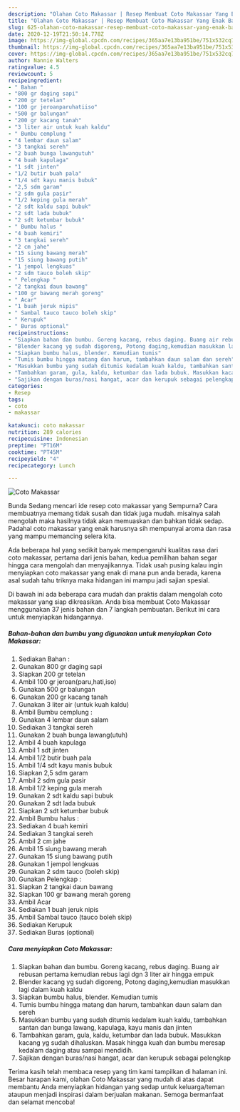 ```yaml
---
description: "Olahan Coto Makassar | Resep Membuat Coto Makassar Yang Enak Banget"
title: "Olahan Coto Makassar | Resep Membuat Coto Makassar Yang Enak Banget"
slug: 625-olahan-coto-makassar-resep-membuat-coto-makassar-yang-enak-banget
date: 2020-12-19T21:50:14.778Z
image: https://img-global.cpcdn.com/recipes/365aa7e13ba951be/751x532cq70/coto-makassar-foto-resep-utama.jpg
thumbnail: https://img-global.cpcdn.com/recipes/365aa7e13ba951be/751x532cq70/coto-makassar-foto-resep-utama.jpg
cover: https://img-global.cpcdn.com/recipes/365aa7e13ba951be/751x532cq70/coto-makassar-foto-resep-utama.jpg
author: Nannie Walters
ratingvalue: 4.5
reviewcount: 5
recipeingredient:
- " Bahan "
- "800 gr daging sapi"
- "200 gr tetelan"
- "100 gr jeroanparuhatiiso"
- "500 gr balungan"
- "200 gr kacang tanah"
- "3 liter air untuk kuah kaldu"
- " Bumbu cemplung "
- "4 lembar daun salam"
- "3 tangkai sereh"
- "2 buah bunga lawangutuh"
- "4 buah kapulaga"
- "1 sdt jinten"
- "1/2 butir buah pala"
- "1/4 sdt kayu manis bubuk"
- "2,5 sdm garam"
- "2 sdm gula pasir"
- "1/2 keping gula merah"
- "2 sdt kaldu sapi bubuk"
- "2 sdt lada bubuk"
- "2 sdt ketumbar bubuk"
- " Bumbu halus "
- "4 buah kemiri"
- "3 tangkai sereh"
- "2 cm jahe"
- "15 siung bawang merah"
- "15 siung bawang putih"
- "1 jempol lengkuas"
- "2 sdm tauco boleh skip"
- " Pelengkap "
- "2 tangkai daun bawang"
- "100 gr bawang merah goreng"
- " Acar"
- "1 buah jeruk nipis"
- " Sambal tauco tauco boleh skip"
- " Kerupuk"
- " Buras optional"
recipeinstructions:
- "Siapkan bahan dan bumbu. Goreng kacang, rebus daging. Buang air rebusan pertama kemudian rebus lagi dgn 3 liter air hingga empuk"
- "Blender kacang yg sudah digoreng, Potong daging,kemudian masukkan lagi dalam kuah kaldu"
- "Siapkan bumbu halus, blender. Kemudian tumis"
- "Tumis bumbu hingga matang dan harum, tambahkan daun salam dan sereh"
- "Masukkan bumbu yang sudah ditumis kedalam kuah kaldu, tambahkan santan dan bunga lawang, kapulaga, kayu manis dan jinten"
- "Tambahkan garam, gula, kaldu, ketumbar dan lada bubuk. Masukkan kacang yg sudah dihaluskan. Masak hingga kuah dan bumbu meresap kedalam daging atau sampai mendidih."
- "Sajikan dengan buras/nasi hangat, acar dan kerupuk sebagai pelengkap"
categories:
- Resep
tags:
- coto
- makassar

katakunci: coto makassar 
nutrition: 289 calories
recipecuisine: Indonesian
preptime: "PT16M"
cooktime: "PT45M"
recipeyield: "4"
recipecategory: Lunch

---
```



![Coto Makassar](https://img-global.cpcdn.com/recipes/365aa7e13ba951be/751x532cq70/coto-makassar-foto-resep-utama.jpg)

Bunda Sedang mencari ide resep coto makassar yang Sempurna? Cara membuatnya memang tidak susah dan tidak juga mudah. misalnya salah mengolah maka hasilnya tidak akan memuaskan dan bahkan tidak sedap. Padahal coto makassar yang enak harusnya sih mempunyai aroma dan rasa yang mampu memancing selera kita.



Ada beberapa hal yang sedikit banyak mempengaruhi kualitas rasa dari coto makassar, pertama dari jenis bahan, kedua pemilihan bahan segar hingga cara mengolah dan menyajikannya. Tidak usah pusing kalau ingin menyiapkan coto makassar yang enak di mana pun anda berada, karena asal sudah tahu triknya maka hidangan ini mampu jadi sajian spesial.


Di bawah ini ada beberapa cara mudah dan praktis dalam mengolah coto makassar yang siap dikreasikan. Anda bisa membuat Coto Makassar menggunakan 37 jenis bahan dan 7 langkah pembuatan. Berikut ini cara untuk menyiapkan hidangannya.

<!--inarticleads1-->

##### Bahan-bahan dan bumbu yang digunakan untuk menyiapkan Coto Makassar:

1. Sediakan  Bahan :
1. Gunakan 800 gr daging sapi
1. Siapkan 200 gr tetelan
1. Ambil 100 gr jeroan(paru,hati,iso)
1. Gunakan 500 gr balungan
1. Gunakan 200 gr kacang tanah
1. Gunakan 3 liter air (untuk kuah kaldu)
1. Ambil  Bumbu cemplung :
1. Gunakan 4 lembar daun salam
1. Sediakan 3 tangkai sereh
1. Gunakan 2 buah bunga lawang(utuh)
1. Ambil 4 buah kapulaga
1. Ambil 1 sdt jinten
1. Ambil 1/2 butir buah pala
1. Ambil 1/4 sdt kayu manis bubuk
1. Siapkan 2,5 sdm garam
1. Ambil 2 sdm gula pasir
1. Ambil 1/2 keping gula merah
1. Gunakan 2 sdt kaldu sapi bubuk
1. Gunakan 2 sdt lada bubuk
1. Siapkan 2 sdt ketumbar bubuk
1. Ambil  Bumbu halus :
1. Sediakan 4 buah kemiri
1. Sediakan 3 tangkai sereh
1. Ambil 2 cm jahe
1. Ambil 15 siung bawang merah
1. Gunakan 15 siung bawang putih
1. Gunakan 1 jempol lengkuas
1. Gunakan 2 sdm tauco (boleh skip)
1. Gunakan  Pelengkap :
1. Siapkan 2 tangkai daun bawang
1. Siapkan 100 gr bawang merah goreng
1. Ambil  Acar
1. Sediakan 1 buah jeruk nipis
1. Ambil  Sambal tauco (tauco boleh skip)
1. Sediakan  Kerupuk
1. Sediakan  Buras (optional)




<!--inarticleads2-->

##### Cara menyiapkan Coto Makassar:

1. Siapkan bahan dan bumbu. Goreng kacang, rebus daging. Buang air rebusan pertama kemudian rebus lagi dgn 3 liter air hingga empuk
1. Blender kacang yg sudah digoreng, Potong daging,kemudian masukkan lagi dalam kuah kaldu
1. Siapkan bumbu halus, blender. Kemudian tumis
1. Tumis bumbu hingga matang dan harum, tambahkan daun salam dan sereh
1. Masukkan bumbu yang sudah ditumis kedalam kuah kaldu, tambahkan santan dan bunga lawang, kapulaga, kayu manis dan jinten
1. Tambahkan garam, gula, kaldu, ketumbar dan lada bubuk. Masukkan kacang yg sudah dihaluskan. Masak hingga kuah dan bumbu meresap kedalam daging atau sampai mendidih.
1. Sajikan dengan buras/nasi hangat, acar dan kerupuk sebagai pelengkap




Terima kasih telah membaca resep yang tim kami tampilkan di halaman ini. Besar harapan kami, olahan Coto Makassar yang mudah di atas dapat membantu Anda menyiapkan hidangan yang sedap untuk keluarga/teman ataupun menjadi inspirasi dalam berjualan makanan. Semoga bermanfaat dan selamat mencoba!
